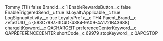 <?xml version="1.0" encoding="UTF-8"?>
<CustomMetadata xmlns="http://soap.sforce.com/2006/04/metadata" xmlns:xsi="http://www.w3.org/2001/XMLSchema-instance" xmlns:xsd="http://www.w3.org/2001/XMLSchema">
    <label>Tommy (TH)</label>
    <protected>false</protected>
    <values>
        <field>BrandId__c</field>
        <value xsi:type="xsd:string">1</value>
    </values>
    <values>
        <field>EnableRewardsButton__c</field>
        <value xsi:type="xsd:boolean">false</value>
    </values>
    <values>
        <field>EnableTriggeredSend__c</field>
        <value xsi:type="xsd:boolean">true</value>
    </values>
    <values>
        <field>IsLoyaltyApplicable__c</field>
        <value xsi:type="xsd:boolean">true</value>
    </values>
    <values>
        <field>LogSignupActivity__c</field>
        <value xsi:type="xsd:boolean">true</value>
    </values>
    <values>
        <field>LoyaltyPrefix__c</field>
        <value xsi:type="xsd:string">TH4</value>
    </values>
    <values>
        <field>Parent_Brand__c</field>
        <value xsi:nil="true"/>
    </values>
    <values>
        <field>ZetaGUID__c</field>
        <value xsi:type="xsd:string">{593C79BA-3D4D-4384-9A09-4A1721B43688}</value>
    </values>
    <values>
        <field>chargeItKeyword__c</field>
        <value xsi:type="xsd:string">QACHARGEIT</value>
    </values>
    <values>
        <field>preferenceCenterKeyword__c</field>
        <value xsi:type="xsd:string">QAPREFERENCECENTER</value>
    </values>
    <values>
        <field>shortCode__c</field>
        <value xsi:type="xsd:string">69979</value>
    </values>
    <values>
        <field>stopKeyword__c</field>
        <value xsi:type="xsd:string">QAPCSTOP</value>
    </values>
</CustomMetadata>
